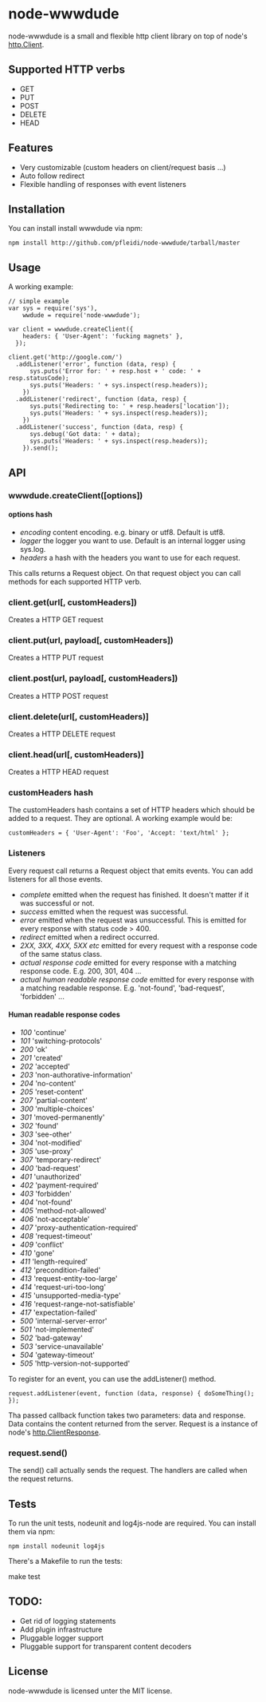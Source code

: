 node-wwwdude
============

node-wwwdude is a small and flexible http client library on top of node's [http.Client](http://nodejs.org/api.html#http-client-183).

Supported HTTP verbs
--------------------

* GET
* PUT
* POST
* DELETE
* HEAD

Features
--------

* Very customizable (custom headers on client/request basis ...)
* Auto follow redirect
* Flexible handling of responses with event listeners

Installation
------------

You can install install wwwdude via npm:

    npm install http://github.com/pfleidi/node-wwwdude/tarball/master 

Usage
-----

A working example:

    // simple example
    var sys = require('sys'),
        wwdude = require('node-wwwdude');

    var client = wwwdude.createClient({
        headers: { 'User-Agent': 'fucking magnets' },
      });

    client.get('http://google.com/')
      .addListener('error', function (data, resp) {
          sys.puts('Error for: ' + resp.host + ' code: ' + resp.statusCode); 
          sys.puts('Headers: ' + sys.inspect(resp.headers));
        })
      .addListener('redirect', function (data, resp) {
          sys.puts('Redirecting to: ' + resp.headers['location']);
          sys.puts('Headers: ' + sys.inspect(resp.headers));
        })
      .addListener('success', function (data, resp) {
          sys.debug('Got data: ' + data);
          sys.puts('Headers: ' + sys.inspect(resp.headers));
        }).send();

API
---

### wwwdude.createClient([options]) 

#### options hash

* _encoding_ content encoding. e.g. binary or utf8. Default is utf8. 
* _logger_ the logger you want to use. Default is an internal logger using sys.log.
* _headers_ a hash with the headers you want to use for each request.

This calls returns a Request object. On that request object you can call methods for each supported HTTP verb.

### client.get(url[, customHeaders])

Creates a HTTP GET request

### client.put(url, payload[, customHeaders])

Creates a HTTP PUT request

### client.post(url, payload[, customHeaders])

Creates a HTTP POST request

### client.delete(url[, customHeaders)]

Creates a HTTP DELETE request

### client.head(url[, customHeaders)]

Creates a HTTP HEAD request

### customHeaders hash

The customHeaders hash contains a set of HTTP headers which should be added to a request. They are optional. A working example would be:

    customHeaders = { 'User-Agent': 'Foo', 'Accept: 'text/html' };

### Listeners

Every request call returns a Request object that emits events. You can add listeners for all those events.

* _complete_ emitted when the request has finished. It doesn't matter if it was successful or not.
* _success_ emitted when the request was successful.
* _error_ emitted when the request was unsuccessful. This is emitted for every response with status code > 400.
* _redirect_ emitted when a redirect occurred. 
* _2XX, 3XX, 4XX, 5XX etc_ emitted for every request with a response code of the same status class.
* _actual response code_ emitted for every response with a matching response code. E.g. 200, 301, 404 ...
* _actual human readable response code_ emitted for every response with a matching readable response. E.g. 'not-found', 'bad-request', 'forbidden' ...

#### Human readable response codes

* _100_ 'continue'
* _101_ 'switching-protocols'
* _200_ 'ok'
* _201_ 'created'
* _202_ 'accepted'
* _203_ 'non-authorative-information'
* _204_ 'no-content'
* _205_ 'reset-content'
* _207_ 'partial-content'
* _300_ 'multiple-choices'
* _301_ 'moved-permanently'
* _302_ 'found'
* _303_ 'see-other'
* _304_ 'not-modified'
* _305_ 'use-proxy'
* _307_ 'temporary-redirect'
* _400_ 'bad-request'
* _401_ 'unauthorized'
* _402_ 'payment-required'
* _403_ 'forbidden'
* _404_ 'not-found'
* _405_ 'method-not-allowed'
* _406_ 'not-acceptable'
* _407_ 'proxy-authentication-required'
* _408_ 'request-timeout'
* _409_ 'conflict'
* _410_ 'gone'
* _411_ 'length-required'
* _412_ 'precondition-failed'
* _413_ 'request-entity-too-large'
* _414_ 'request-uri-too-long'
* _415_ 'unsupported-media-type'
* _416_ 'request-range-not-satisfiable'
* _417_ 'expectation-failed'
* _500_ 'internal-server-error'
* _501_ 'not-implemented'
* _502_ 'bad-gateway'
* _503_ 'service-unavailable'
* _504_ 'gateway-timeout'
* _505_ 'http-version-not-supported'

To register for an event, you can use the addListener() method.

    request.addListener(event, function (data, response) { doSomeThing(); });

Tha passed callback function takes two parameters: data and response. Data contains the content returned from the server. Request is a instance of node's [http.ClientResponse](http://nodejs.org/api.html#http-clientresponse-200).

### request.send()

The send() call actually sends the request. The handlers are called when the request returns.

Tests
-----

To run the unit tests, nodeunit and log4js-node are required. You can install them via npm:

    npm install nodeunit log4js

There's a Makefile to run the tests:

make test

TODO:
-----

* Get rid of logging statements
* Add plugin infrastructure
* Pluggable logger support
* Pluggable support for transparent content decoders

License
-------

node-wwwdude is licensed unter the MIT license.
